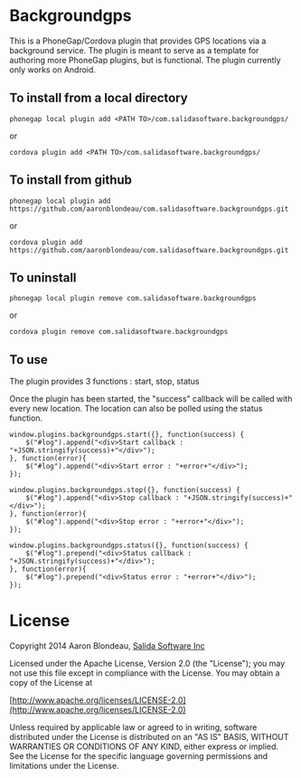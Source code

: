 # Backgroundgps

This is a PhoneGap/Cordova plugin that provides GPS locations via a background service.  The plugin is meant to serve as a template for authoring more PhoneGap plugins, but is functional.  The plugin currently only works on Android.

## To install from a local directory

`phonegap local plugin add <PATH TO>/com.salidasoftware.backgroundgps/`

or

`cordova plugin add <PATH TO>/com.salidasoftware.backgroundgps/`

## To install from github

`phonegap local plugin add https://github.com/aaronblondeau/com.salidasoftware.backgroundgps.git`

or

`cordova plugin add https://github.com/aaronblondeau/com.salidasoftware.backgroundgps.git`

## To uninstall

`phonegap local plugin remove com.salidasoftware.backgroundgps`

or

`cordova plugin remove com.salidasoftware.backgroundgps`

## To use

The plugin provides 3 functions : start, stop, status

Once the plugin has been started, the "success" callback will be called with every new location.  The location can also be polled using the status function.

	window.plugins.backgroundgps.start({}, function(success) {
	    $("#log").append("<div>Start callback : "+JSON.stringify(success)+"</div>");
	}, function(error){
	    $("#log").append("<div>Start error : "+error+"</div>");
	});

	window.plugins.backgroundgps.stop({}, function(success) {
	    $("#log").append("<div>Stop callback : "+JSON.stringify(success)+"</div>");
	}, function(error){
	    $("#log").append("<div>Stop error : "+error+"</div>");
	});

	window.plugins.backgroundgps.status({}, function(success) {
	    $("#log").prepend("<div>Status callback : "+JSON.stringify(success)+"</div>");
	}, function(error){
	    $("#log").prepend("<div>Status error : "+error+"</div>");
	});

# License

Copyright 2014 Aaron Blondeau, [Salida Software Inc](http://www.salidasoftware.com/)

Licensed under the Apache License, Version 2.0 (the "License");
you may not use this file except in compliance with the License.
You may obtain a copy of the License at

[http://www.apache.org/licenses/LICENSE-2.0](http://www.apache.org/licenses/LICENSE-2.0)
    
Unless required by applicable law or agreed to in writing, software
distributed under the License is distributed on an "AS IS" BASIS,
WITHOUT WARRANTIES OR CONDITIONS OF ANY KIND, either express or implied.
See the License for the specific language governing permissions and
limitations under the License.